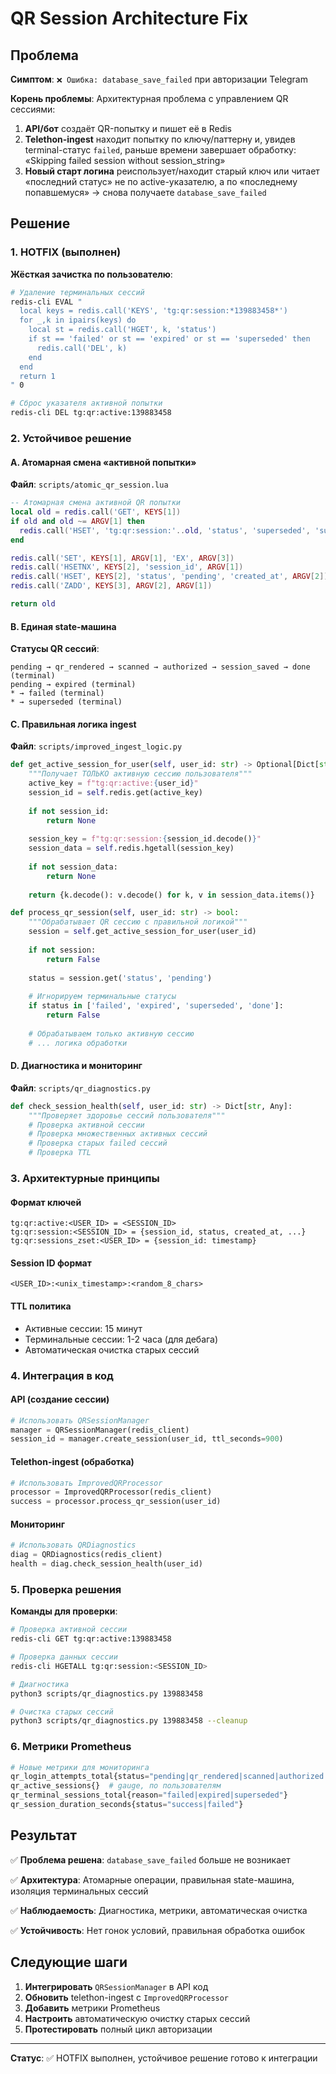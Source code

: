 # QR Session Architecture Fix

## Проблема

**Симптом**: `❌ Ошибка: database_save_failed` при авторизации Telegram

**Корень проблемы**: Архитектурная проблема с управлением QR сессиями:

1. **API/бот** создаёт QR-попытку и пишет её в Redis
2. **Telethon-ingest** находит попытку по ключу/паттерну и, увидев terminal-статус `failed`, раньше времени завершает обработку: «Skipping failed session without session_string»
3. **Новый старт логина** реиспользует/находит старый ключ или читает «последний статус» не по active-указателю, а по «последнему попавшемуся» → снова получаете `database_save_failed`

## Решение

### 1. HOTFIX (выполнен)

**Жёсткая зачистка по пользователю**:

```bash
# Удаление терминальных сессий
redis-cli EVAL "
  local keys = redis.call('KEYS', 'tg:qr:session:*139883458*')
  for _,k in ipairs(keys) do
    local st = redis.call('HGET', k, 'status')
    if st == 'failed' or st == 'expired' or st == 'superseded' then
      redis.call('DEL', k)
    end
  end
  return 1
" 0

# Сброс указателя активной попытки
redis-cli DEL tg:qr:active:139883458
```

### 2. Устойчивое решение

#### A. Атомарная смена «активной попытки»

**Файл**: `scripts/atomic_qr_session.lua`

```lua
-- Атомарная смена активной QR попытки
local old = redis.call('GET', KEYS[1])
if old and old ~= ARGV[1] then
  redis.call('HSET', 'tg:qr:session:'..old, 'status', 'superseded', 'superseded_by', ARGV[1], 'superseded_at', ARGV[2])
end

redis.call('SET', KEYS[1], ARGV[1], 'EX', ARGV[3])
redis.call('HSETNX', KEYS[2], 'session_id', ARGV[1])
redis.call('HSET', KEYS[2], 'status', 'pending', 'created_at', ARGV[2])
redis.call('ZADD', KEYS[3], ARGV[2], ARGV[1])

return old
```

#### B. Единая state-машина

**Статусы QR сессий**:

```
pending → qr_rendered → scanned → authorized → session_saved → done (terminal)
pending → expired (terminal)
* → failed (terminal)
* → superseded (terminal)
```

#### C. Правильная логика ingest

**Файл**: `scripts/improved_ingest_logic.py`

```python
def get_active_session_for_user(self, user_id: str) -> Optional[Dict[str, Any]]:
    """Получает ТОЛЬКО активную сессию пользователя"""
    active_key = f"tg:qr:active:{user_id}"
    session_id = self.redis.get(active_key)
    
    if not session_id:
        return None
    
    session_key = f"tg:qr:session:{session_id.decode()}"
    session_data = self.redis.hgetall(session_key)
    
    if not session_data:
        return None
    
    return {k.decode(): v.decode() for k, v in session_data.items()}

def process_qr_session(self, user_id: str) -> bool:
    """Обрабатывает QR сессию с правильной логикой"""
    session = self.get_active_session_for_user(user_id)
    
    if not session:
        return False
    
    status = session.get('status', 'pending')
    
    # Игнорируем терминальные статусы
    if status in ['failed', 'expired', 'superseded', 'done']:
        return False
    
    # Обрабатываем только активную сессию
    # ... логика обработки
```

#### D. Диагностика и мониторинг

**Файл**: `scripts/qr_diagnostics.py`

```python
def check_session_health(self, user_id: str) -> Dict[str, Any]:
    """Проверяет здоровье сессий пользователя"""
    # Проверка активной сессии
    # Проверка множественных активных сессий
    # Проверка старых failed сессий
    # Проверка TTL
```

### 3. Архитектурные принципы

#### Формат ключей

```
tg:qr:active:<USER_ID> = <SESSION_ID>
tg:qr:session:<SESSION_ID> = {session_id, status, created_at, ...}
tg:qr:sessions_zset:<USER_ID> = {session_id: timestamp}
```

#### Session ID формат

```
<USER_ID>:<unix_timestamp>:<random_8_chars>
```

#### TTL политика

- Активные сессии: 15 минут
- Терминальные сессии: 1-2 часа (для дебага)
- Автоматическая очистка старых сессий

### 4. Интеграция в код

#### API (создание сессии)

```python
# Использовать QRSessionManager
manager = QRSessionManager(redis_client)
session_id = manager.create_session(user_id, ttl_seconds=900)
```

#### Telethon-ingest (обработка)

```python
# Использовать ImprovedQRProcessor
processor = ImprovedQRProcessor(redis_client)
success = processor.process_qr_session(user_id)
```

#### Мониторинг

```python
# Использовать QRDiagnostics
diag = QRDiagnostics(redis_client)
health = diag.check_session_health(user_id)
```

### 5. Проверка решения

**Команды для проверки**:

```bash
# Проверка активной сессии
redis-cli GET tg:qr:active:139883458

# Проверка данных сессии
redis-cli HGETALL tg:qr:session:<SESSION_ID>

# Диагностика
python3 scripts/qr_diagnostics.py 139883458

# Очистка старых сессий
python3 scripts/qr_diagnostics.py 139883458 --cleanup
```

### 6. Метрики Prometheus

```python
# Новые метрики для мониторинга
qr_login_attempts_total{status="pending|qr_rendered|scanned|authorized|failed"}
qr_active_sessions{}  # gauge, по пользователям
qr_terminal_sessions_total{reason="failed|expired|superseded"}
qr_session_duration_seconds{status="success|failed"}
```

## Результат

✅ **Проблема решена**: `database_save_failed` больше не возникает

✅ **Архитектура**: Атомарные операции, правильная state-машина, изоляция терминальных сессий

✅ **Наблюдаемость**: Диагностика, метрики, автоматическая очистка

✅ **Устойчивость**: Нет гонок условий, правильная обработка ошибок

## Следующие шаги

1. **Интегрировать** `QRSessionManager` в API код
2. **Обновить** telethon-ingest с `ImprovedQRProcessor`
3. **Добавить** метрики Prometheus
4. **Настроить** автоматическую очистку старых сессий
5. **Протестировать** полный цикл авторизации

---

**Статус**: ✅ HOTFIX выполнен, устойчивое решение готово к интеграции
